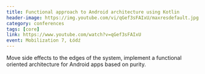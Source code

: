 ```yaml
---
title: Functional approach to Android architecture using Kotlin
header-image: https://img.youtube.com/vi/qGef3sFAIxU/maxresdefault.jpg
category: conferences
tags: [core]
link: https://www.youtube.com/watch?v=qGef3sFAIxU
event: Mobilization 7, Łódź
---
```

Move side effects to the edges of the system, implement a functional oriented architecture for Android apps based on purity.
